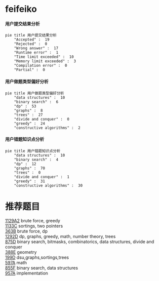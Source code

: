 # feifeiko

<!-- tabs:start -->



#### **用户提交结果分析**

```mermaid
pie title 用户提交结果分析
    "Accepted" :  19
    "Rejected" :  0
    "Wrong answer" :  17
    "Runtime error" :  1
    "Time limit exceeded" :  10
    "Memory limit exceeded" :  3
    "Compilation error" :  0
    "Partial" :  0
```

#### **用户做题类型偏好分析**

```mermaid
pie title 用户做题类型偏好分析
    "data structures" :  10
    "binary search" :  6
    "dp" :  53
    "graphs" :  8
    "trees" :  27
    "divide and conquer" :  0
    "greedy" :  24
    "constructive algorithms" :  2
```
#### **用户错题知识点分析**

```mermaid
pie title 用户错题知识点分析
    "data structures" :  10
    "binary search" :  4
    "dp" :  12
    "graphs" :  70
    "trees" :  0
    "divide and conquer" :  1
    "greedy" :  31
    "constructive algorithms" :  30
```



<!-- tabs:end -->
# 推荐题目
[1129A2](https://codeforces.com/contest/1129A/problem/2)		brute force,
                        greedy		  
[1133C](https://codeforces.com/contest/1133/problem/C)		sortings,
                        two pointers		  
[363B](https://codeforces.com/contest/363/problem/B)		brute force,
                        dp		  
[1292D](https://codeforces.com/contest/1292/problem/D)		dp,
                        graphs,
                        greedy,
                        math,
                        number theory,
                        trees		  
[875D](https://codeforces.com/contest/875/problem/D)		binary search,
                        bitmasks,
                        combinatorics,
                        data structures,
                        divide and conquer		  
[388E](https://codeforces.com/contest/388/problem/E)		geometry		  
[199D](https://codeforces.com/contest/199/problem/D)		dsu,graphs,sortings,trees		  
[597A](https://codeforces.com/contest/597/problem/A)		math		  
[855F](https://codeforces.com/contest/855/problem/F)		binary search,
                        data structures		  
[957A](https://codeforces.com/contest/957/problem/A)		implementation		  
